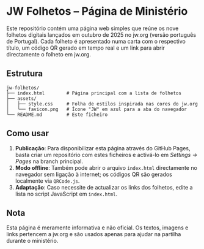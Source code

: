 # JW Folhetos – Página de Ministério

Este repositório contém uma página web simples que reúne os nove folhetos digitais lançados em outubro de 2025 no jw.org (versão português de Portugal).
Cada folheto é apresentado numa carta com o respectivo título, um código QR gerado em tempo real e um link para abrir directamente o folheto em jw.org.

## Estrutura

```
jw-folhetos/
├── index.html        # Página principal com a lista de folhetos
├── assets/
│   ├── style.css     # Folha de estilos inspirada nas cores do jw.org
│   └── favicon.png   # Ícone "JW" em azul para a aba do navegador
└── README.md         # Este ficheiro
```

## Como usar

1. **Publicação**: Para disponibilizar esta página através do GitHub Pages, basta criar um repositório com estes ficheiros e activá-lo em *Settings → Pages* na branch principal.
2. **Modo offline**: Também pode abrir o arquivo `index.html` directamente no navegador sem ligação à internet; os códigos QR são gerados localmente via `QRCode.js`.
3. **Adaptação**: Caso necessite de actualizar os links dos folhetos, edite a lista no script JavaScript em `index.html`.

## Nota

Esta página é meramente informativa e não oficial. Os textos, imagens e links pertencem a jw.org e são usados apenas para ajudar na partilha durante o ministério.